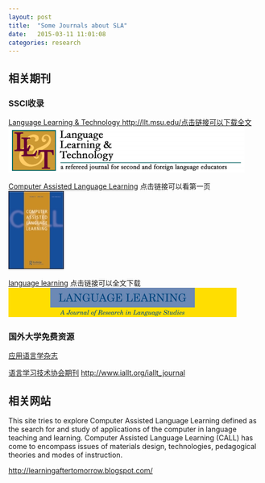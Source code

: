 ```yaml
---
layout: post
title:  "Some Journals about SLA"
date:   2015-03-11 11:01:08
categories: research
---
```


## 相关期刊 ##

### SSCI收录 ###
[Language Learning & Technology ](http://llt.msu.edu/)http://llt.msu.edu/点击链接可以下载全文
![语言学习与技术](/figures/journal_language_learning_and_technology.png)

[Computer Assisted Language Learning](http://www.tandfonline.com/loi/ncal20 "Computer Assisted Language Learning")  点击链接可以看第一页  
![计算机辅助语言学习](/figures/journal_computer_assisted_language_learning.jpg)

[language learning](http://onlinelibrary.wiley.com/doi/10.1111/lang.12010/abstract)  点击链接可以全文下载
![封面](/figures/Journal_language_learning.gif)

### 国外大学免费资源 ###
[应用语言学杂志](http://www.dliflc.edu/publications.aspx "应用语言学")

[语言学习技术协会期刊](http://www.iallt.org/iallt_journal)
http://www.iallt.org/iallt_journal


## 相关网站 ##
This site tries to explore Computer Assisted Language Learning defined as the search for and study of applications of the computer in language teaching and learning. Computer Assisted Language Learning (CALL) has come to encompass issues of materials design, technologies, pedagogical theories and modes of instruction.

http://learningaftertomorrow.blogspot.com/